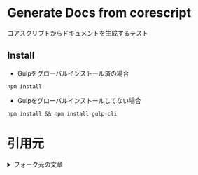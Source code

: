 # Generate Docs from corescript
コアスクリプトからドキュメントを生成するテスト

## Install
- Gulpをグローバルインストール済の場合
```
npm install
```
- Gulpをグローバルインストールしてない場合
```
npm install && npm install gulp-cli
```

# 引用元

<details><summary>フォーク元の文章</summary><p>

# RPG Maker MV CoreScript

## Introduction

"RPG Maker MV CoreScript" is a game engine for 2D games that runs on the browser. "RPG Maker MV CoreScript" is designed as a game engine dedicated to "RPG Maker MV", the latest work of "RPG Maker" series of 2DRPG world number one software with more than 20 years history, and more than 1000 games are running. (February 2017)

## What is this project?

This project is a project aimed at improving "RPG Maker MV CoreScript" better by the community and supporting many game creators.

The core script developed by this project is widely distributed to RPG Maker users through KADOKAWA.
The RPGMaker MV community is centered around plugins. Therefore, Ver1 series is developed while minimizing destructive change.

## How to use

There are three releases

- Develop --- Development version. You can download it with GitHub.
- RC --- Release candidate version. It is for game developers to do the test. It will be distributed from game posting site "RPG Atsumaru".
- Stable --- Stable version. KADOKAWA is widely distributed to general users through Steam and official website.

## How to build

To build Corescripts, install Node.js, change working directory, and just type in console:

```
npm install
npm run build
```

Then you can find Corescripts in folder “dist”

If you want to build indivisually, Here’s some command,
```
npm run build:core
npm run build:managers
npm run build:objects
npm run build:scenes
npm run build:sprites
npm run build:windows
```

To test, place MV’s project in game/ and type

```
npm test
```

There are helpful tasks, watch and start.

Watch task is watching js/rpg_*** changes, concat them, and copy that to ./game/js/ .

```
npm run watch
```

Start task starts local server. You can test Corescripts in your browser.

http://localhost:8080/

```
npm start
```


## How to join

- This project uses English as the main language.
- The workflow is Github Flow. When sending PR, prepare a new feature branch and send it to the master branch of this repository.http://scottchacon.com/2011/08/31/github-flow.html
- This project uses ES5. It is for compatibility with plugins.
- Please apply for development slack from this form. It will usually be invited within 48 hours.https://docs.google.com/forms/d/1T5wrKeOAfFBNytHrby4HMDzShtOMl2s7ayvjGwBrbNY/edit
- This project is just started. The rules of development are decided through discussion.

## Roadmap

Development will be done according to the roadmap. Currently we are developing ver 1.2

### ver 1.0

Goal: Publish community development version
- Split core script file
- Put on github
- Publish roadmap

### ver 1.1

Goal: Fix a fatal bug
- Fix memory related problems
- Preceding reading of image material
- Responding to sound problems of google Chrome
- Fixed bugs already known


### ver 1.2

Goal: Responding to problems where games can not continue
- Retry at load error
- Development of a standard plugin for options
- Volume Change API

### ver 1.3

Goal: Assist in game development
- AutoSave
- Simple conflict check for plugins
- Guidelines and sample writing for plugins
- Refined bug report

### ver 1.4

Goal: Accelerate speed, reduce experience time
- High-speed loading of sound source
- Progress bar on load screen
- Lightweight Save File

### ver 1.5

Goal: Improve UI
- Multilingual
- Multi-touch
- Battle system touch compliance
- Touch correspondence of basic system such as equipment

## Constitution
The core script is finally output to mainly 6 files.
<dl>
    <dt>rpg_core.js</dt>
    <dd>Wrapper classes of Pixi.js and base classes such as audio and input processing.</dd>
    <dt>rpg_managers.js</dt>
    <dd>Static classes named XxxManager that manage the game overall.</dd>
    <dt>rpg_objects.js</dt>
    <dd>Classes named Game_Xxx dealing with game data (many are saved).</dd>
    <dt>rpg_scenes.js</dt>
    <dd>Classes named Scene_Xxx in which the scene is defined.</dd>
    <dt>rpg_sprites.js</dt>
    <dd>Classes named Sprite_Xxx related to image display and processing.</dd>
    <dt>rpg_windows.js</dt>
    <dd>Classes named Window_Xxx handling window display and input.</dd>
</dl>

In addition, a plugin list is defined in *plugins.js*, and *main.js* launches the game.

## Inheritance style

```js
// In JavaScript this function is constructor
function Derived() {
    this.initialize.apply(this, arguments); // Delegate to initialize()
}

Derived.prototype = Object.create(Base.prototype); // Derived inherits from Base
Derived.prototype.constructor = Derived;

Derived.prototype.initialize = function () {
    Base.prototype.initialize.call(this); // This makes super.initialize() sense
};
```

## Global variables
Variables named `$dataXxx` are read from JSON in the *data* folder.
These files are changed by the editor, but they are immutable during play.
Variables named `$gameXxx` are instances of the class defined in *rpg_objects.js*.
When saving the game, these objects (except `$gameTemp, $gameMessage, $gameTroop`) are serialized to JSON and saved.
When loading, since the prototype chain is reconnected simultaneously with deserialization, you can continue using instance methods.

## Scene graph
The scene graph is a drawing tree like FLASH provided by Pixi.js.
Children are influenced by parent's coordinates and visibility.
Register a child in the form `(scene or sprite or window).addChild(child)`.

### Scene
In RMMV the scene is the root element of the scene graph and has children with Sprite and Window.
The life cycle is managed by `SceneManager`, and it operates up to one at the same time.

Life cycle: `new Scene_Xxx() -> create() -> start() -> update()* -> stop() -> terminate()`

## Flow

### Initialization
1. When the page is loaded, call `SceneManager.run()`. *(main.js)*
1. Initialize classes such as `Graphics, WebAudio, Input, TouchInput`.
1. Set `Scene_Boot` to `SceneManager`.
1. Register `SceneManager.update` in `requestAnimationFrame`.

`requestAnimationFrame` is called by the browser at regular time intervals (every time drawing is required).

### Update
1. `requestAnimationFrame` calls `SceneManager.update()`.
1. Process the current scene every 1/60 second according to the scene lifecycle rule
1. If `Scene_Xxx.update()` is called, then
    1. Call all children `update()`.
    1. Children recursively call their children `update()`.
1. Render the scene (including its children) onto the screen.
1. Register `SceneManager.update` in `requestAnimationFrame`.


## License
This content is released under the (http://opensource.org/licenses/MIT) MIT License.

</p></details>
